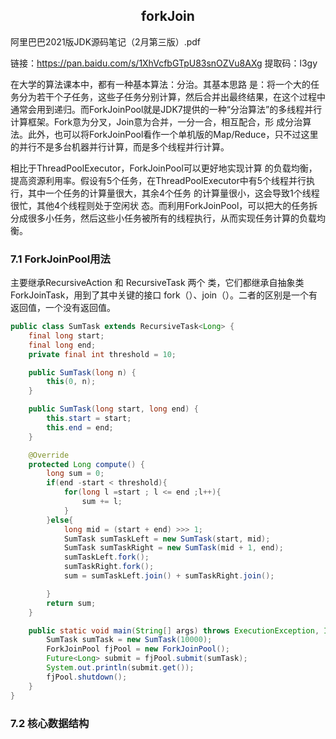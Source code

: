 <h2><center>forkJoin</center></h2>

阿里巴巴2021版JDK源码笔记（2月第三版）.pdf

链接：https://pan.baidu.com/s/1XhVcfbGTpU83snOZVu8AXg 
提取码：l3gy

在大学的算法课本中，都有一种基本算法：分治。其基本思路 是：将一个大的任务分为若干个子任务，这些子任务分别计算，然后合并出最终结果，在这个过程中通常会用到递归。而ForkJoinPool就是JDK7提供的一种“分治算法”的多线程并行 计算框架。Fork意为分叉，Join意为合并，一分一合，相互配合，形 成分治算法。此外，也可以将ForkJoinPool看作一个单机版的Map/Reduce，只不过这里的并行不是多台机器并行计算，而是多个线程并行计算。

相比于ThreadPoolExecutor，ForkJoinPool可以更好地实现计算 的负载均衡，提高资源利用率。假设有5个任务，在ThreadPoolExecutor中有5个线程并行执行，其中一个任务的计算量很大，其余4个任务 的计算量很小，这会导致1个线程很忙，其他4个线程则处于空闲状 态。而利用ForkJoinPool，可以把大的任务拆分成很多小任务，然后这些小任务被所有的线程执行，从而实现任务计算的负载均衡。

 ###  7.1  ForkJoinPool用法 

主要继承RecursiveAction 和 RecursiveTask 两个 类，它们都继承自抽象类ForkJoinTask，用到了其中关键的接口 fork（）、join（）。二者的区别是一个有返回值，一个没有返回值。

```java
public class SumTask extends RecursiveTask<Long> {
    final long start;
    final long end;
    private final int threshold = 10;

    public SumTask(long n) {
        this(0, n);
    }

    public SumTask(long start, long end) {
        this.start = start;
        this.end = end;
    }

    @Override
    protected Long compute() {
        long sum = 0;
        if(end -start < threshold){
            for(long l =start ; l <= end ;l++){
                sum += l;
            }
        }else{
            long mid = (start + end) >>> 1;
            SumTask sumTaskLeft = new SumTask(start, mid);
            SumTask sumTaskRight = new SumTask(mid + 1, end);
            sumTaskLeft.fork();
            sumTaskRight.fork();
            sum = sumTaskLeft.join() + sumTaskRight.join();

        }
        return sum;
    }

    public static void main(String[] args) throws ExecutionException, InterruptedException {
        SumTask sumTask = new SumTask(10000);
        ForkJoinPool fjPool = new ForkJoinPool();
        Future<Long> submit = fjPool.submit(sumTask);
        System.out.println(submit.get());
        fjPool.shutdown();
    }
}
```

### 7.2 核心数据结构

